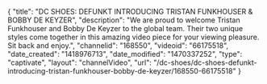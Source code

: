 {
    "title": "DC SHOES: DEFUNKT INTRODUCING TRISTAN FUNKHOUSER & BOBBY DE KEYZER",
    "description": "We are proud to welcome Tristan Funkhouser and Bobby De Keyzer to the global team.  Their two unique styles come together in this amazing video piece for your viewing pleasure.  Sit back and enjoy.",
    "channelid": "168550",
    "videoid": "66175518",
    "date_created": "1418976713",
    "date_modified": "1470337252",
    "type": "captivate",
    "layout": "channelVideo",
    "url": "\/dc-shoes\/dc-shoes-defunkt-introducing-tristan-funkhouser-bobby-de-keyzer\/168550-66175518"
}